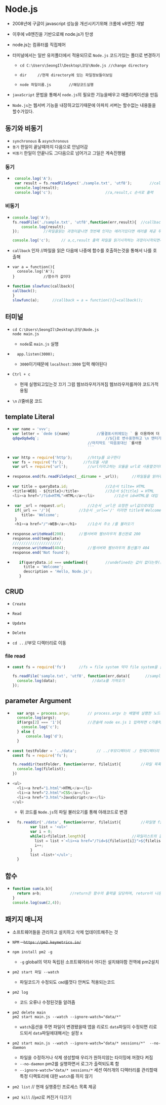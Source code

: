 # Node.js
- 2008년에 구글이 javascript 성능을 개선시키기위해 크롬에 v8엔진 개발
- 이후에 v8엔진을 기반으로해 node.js가 탄생 
- node.js는 컴퓨터를 직접제어



- 터미널에서는 일반 유저폴더에서 적용되므로 ```Node.js``` 코드가있는 폴더로 변경하기
  - ```
    cd C:\Users\SeongIl\Desktop\코딩\Node.js //change directory
    ``` 		
  - ```
    dir 	//현재 directory에 있는 파일정보들이보임
      ```

  - ```
    node 파일이름.js 		//해당코드실행
    ```

- ```javaScript``` 문법을 통해서 ```node.js```의 필요한 기능을배우고 애플리케이션을 만듬

- ```Node.js```는 웹서버 기능을 내장하고있기때문에 아파치 서버는 할수없는 내용들을 할수가있다.


## 동기와 비동기
- ```synchronous``` & ```asynchronous```
- ```동기``` 한일이 끝날때까지 다음으로 안넘어감
- ```비동기``` 한일이 안끝나도 그다음으로 넘어가고 그일은 계속진행됌


### 동기
- ```javascript
   console.log('A');
   var result = fs.readFileSync('./sample.txt', 'utf8'); 		//callback 인자없음, 리턴값을 직접 줌
   console.log(result);
   console.log('c');						//a,result,c 순서로 출력
   ```
 			
### 비동기
- ```javascript
  console.log('A');
  fs.readFile('./sample.txt', 'utf8',function(err,result){	//callback인자가 있어서 대입x
      console.log(result);
  }); 			//파일을읽는 과정이끝나면 첫번째 인자는 에러가있다면 에러를 제공 두번째인자는 파일의 내용을 공급

  console.log('c');		// a,c,result 출력 파일을 읽기시작하는 과정이시작되면서 그 다음코드c가출력되고 이전실행작업이 끝나면 result출력
  ```
- ```callback``` 인자		//파일을 읽은 다음에 나중에 함수를 호출하는것을 통해서 나를 호출해

- ```
  var a = function(){
    console.log('A');
  }				//함수가 값이다
  ```


- ```javascript
  function slowfunc(callback){
  callback();
  }
  slowfunc(a);		//callback = a = function(){}=callback();
  ```

## 터미널
- ```
  cd C:\Users\SeongIl\Desktop\코딩\Node.js 
  node main.js
  ```
  - ```node```로 ```main.js``` 실행      
 
- ```
    app.listen(3000);	
  ```
  - ```3000```이기때문에 ```localhost:3000``` 입력 해야된다      
 
- ``` 
  Ctrl + c 				
  ```
  	- 현재 실행되고있는것 끄기 그럼 웹브라우저가꺼짐 웹브라우저를꺼야 코드가적용됨     
  	
- ```\n``` 		//줄바꿈 코드

## template Literal

- ```javascript
  var name = 'vvv';		
  var letter = `dede ${name}  			//물결표시위에있는 ` 을 이용하여 더 간단히 문자열표시가능
  qdqwdqdwdq`;					            //${}로 변수표현하고 \n 엔터기능대신 그냥 엔터를 치면됨
                                    //마지막도 '따음표대신 `를사용
                                    ```
- ```javascript
  var http = require('http'); 		//http를 요구한다
  var fs = require('fs');         //fs모듈 사용
  var url = require('url'); 		//url이라고하는 모듈을 url로 사용할것이다
  ```

- ```javascript
  response.end(fs.readFileSync(__dirname + _url)); 		//파일들을 읽어주는코드
  ```

- ```javascript
  var title = queryData.id; 				//2순서 tilte= HTML
  <title>WEB1 - ${title}</title>			//3순서 ${title} = HTML 	//동적으로 코드변경
  <li><a href="/?id=HTML">HTML</a></li> 		//1순서 id=HTML을 대입
  ```

- ```javascript
   var _url = request.url; 			//2순서 _url은 요청한 url값으로대입
   if(_url == '/'){				//3순서 _url=='/' 이라면 title에 Welcome 대입 	//동적으로 코드변경
      title= 'Welcome';
   }
   <h1><a href="/">WEB</a></h1>		//1순서 주소 /를 불러오기
   ```

- ```javascript
  response.writeHead(200);		//웹서버와 웹브라우저 통신완료 200
  response.end(template); 	
  ////////////////////// 
  response.writeHead(404); 			//웹서버와 웹브라우저 통신불가 404
  response.end('Not found');
  ```
  

- ```javascript
     if(queryData.id === undefined){ 		//undefined는 값이 없다는뜻(본문)
       title = 'Welcome';				
       description = 'Hello, Node.js';
     }
     ```
## CRUD
- ```Create```
- ```Read```
- ```Update```
- ```Delete```

- ```cd ..``` 		//부모 디렉터리로 이동

### file read
- ```javascript
  const fs = require('fs') 		//fs = file system 약자 file system을 불러오기
  
  fs.readFile('sample.txt', 'utf8', function(err,data){       //sample.txt를 불러오고 utf8형식으로 
    console.log(data);				  //data를 가져오기
  });
  ```
## parameter Argument
- ```javascript
    var args = process.argv; 		// process.argv 는 배열에 실행한 노드파일위치, 실행한 파일위치, 이후 추가로 입력된값이 있는 배열
    console.log(args); 			
    if(args[2] === '1'){			//콘솔에 node ex.js 1 입력하면 c가출력됌
      console.log('c');
    } else {
        console.log('d');
    }
    ```
- ```javascript
  const testFolder = '../data'; 		// ../부모디렉터리 ./ 현재디렉터리
  const fs = require('fs');

  fs.readdir(testFolder, function(error, filelist){ 		//파일 목록알아내서 filelist 에 배열로저장
    console.log(filelist);    				
  })
  ```


- ```javascript
  <ul>
    <li><a href="1.html">HTML</a></li>
    <li><a href="2.html">CSS</a></li>			
    <li><a href="3.html">JavaScript</a></li>
  </ul>
  ```
  - 위 코드를 ```Node.js```의 파일 불러오기를 통해 아래코드로 변경
- ```javascript
    fs.readdir('./data', function(error, filelist){			//파일명 filelist에 배열로저장
          var list = '<ul>'
          var i = 0;	
          while(i<filelist.length){						//파일리스트의 길이만큼
            list = list +`<li><a href="/?id=${filelist[i]}">${filelist[i]}</a></li>`; 	//파일명 filelist[]를 이용
            i++;
          }
          list =list+'</ul>';
    }
    ```

## 함수
- ```javascript
  function sum(a,b){
    return a+b;  			//return은 함수의 출력을 담당하며, return이 나온즉시 함수를 종료 함수안의 이후코드 실행 x
  }
  console.log(sum(2,4));  
  ```

## 패키지 매니저
- 소프트웨어들을 관리하고 설치하고 삭제 업데이트해주는 것
- ```NPM```
~~- ```https://pm2.keymetrics.io/```~~
- ```
  npm install pm2 -g
  ``` 	
  - ```-g``` global의 약자 독립된 소프트웨어라서 어디든 설치돼야함 전역에 pm2설치
- ```
  pm2 start 파일 --watch
  ```
  - 파일코드가 수정되도 ``cmd``를껏다 안켜도 적용되는코드
- ```
  pm2 log
  ```
    - 코드 오류나 수정된것들 알려줌

- ```
  pm2 delete main
  pm2 start main.js --watch --ignore-watch="data/*"
  ```
  - ```watch```옵션을 주면 파일이 변경됐을때 앱을 리로드 ```data```파일이 수정되면 리로드되서 ```data```파일에대해서는 설정 x

- ```
  pm2 start main.js --watch --ignore-watch="data/* sessions/*"  --no-daemon
  ```
    - 파일을 수정하거나 삭제 생성할때 우리가 원하지않는 타이밍에 꺼졌다 켜짐
    - ```--no-daemon``` pm2를 실행하면서 로그가 출력되도록 함
    - ```--ignore-watch="data/* sessions/*``` 세션 여러개의 디렉터리를 관리할때 특정 디랙토리에 대한 ```watch```를 하지 않기 

- ```pm2 list```      // 현재 실행중인 프로세스 목록 제공
- ```pm2 kill```  		//```pm2```로 켜진거 다끄기

